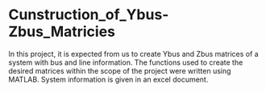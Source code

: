 # Cunstruction_of_Ybus-Zbus_Matricies
In this project, it is expected from us to create Ybus and Zbus matrices of a system with bus and line information. The functions used to create the desired matrices within the scope of the project were written using MATLAB. System information is given in an excel document.
